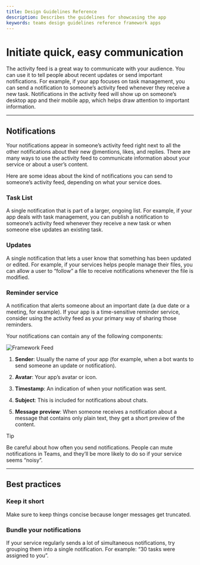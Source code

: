 ```yaml
---
title: Design Guidelines Reference
description: Describes the guidelines for showcasing the app
keywords: teams design guidelines reference framework apps
---
```

# Initiate quick, easy communication

The activity feed is a great way to communicate with your audience. You can use it to tell people about recent updates or send important notifications. For example, if your app focuses on task management, you can send a notification to someone’s activity feed whenever they receive a new task. Notifications in the activity feed will show up on someone’s desktop app and their mobile app, which helps draw attention to important information.

---

## Notifications

Your notifications appear in someone’s activity feed right next to all the other notifications about their new @mentions, likes, and replies. There are many ways to use the activity feed to communicate information about your service or about a user’s content.

Here are some ideas about the kind of notifications you can send to someone’s activity feed, depending on what your service does.

### Task List

A single notification that is part of a larger, ongoing list. For example, if your app deals with task management, you can publish a notification to someone’s activity feed whenever they receive a new task or when someone else updates an existing task.

### Updates

A single notification that lets a user know that something has been updated or edited. For example, if your services helps people manage their files, you can allow a user to “follow” a file to receive notifications whenever the file is modified.

### Reminder service

A notification that alerts someone about an important date (a due date or a meeting, for example). If your app is a time-sensitive reminder service, consider using the activity feed as your primary way of sharing those reminders.

Your notifications can contain any of the following components:

![Framework Feed](~/assets/images/framework/framework_feed.png)

1. **Sender**:
   Usually the name of your app (for example, when a bot wants to send someone an update or notification).

2. **Avatar**:
   Your app’s avatar or icon.

3. **Timestamp**:
   An indication of when your notification was sent.

4. **Subject**:
   This is included for notifications about chats.

5. **Message preview**:
   When someone receives a notification about a message that contains only plain text, they get a short preview of the content.

> [!TIP]
> Be careful about how often you send notifications. People can mute notifications in Teams, and they’ll be more likely to do so if your service seems “noisy”.

---

## Best practices

### Keep it short

Make sure to keep things concise because longer messages get truncated.

### Bundle your notifications

If your service regularly sends a lot of simultaneous notifications, try grouping them into a single notification. For example: “30 tasks were assigned to you”.
